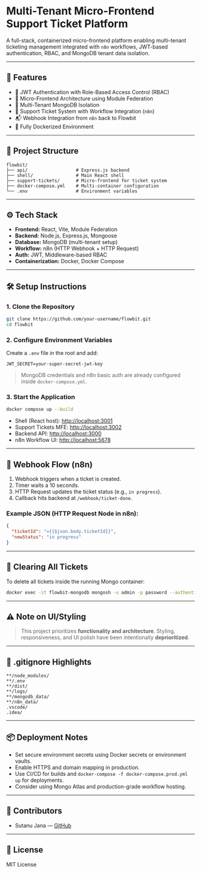 # Multi-Tenant Micro-Frontend Support Ticket Platform

A full-stack, containerized micro-frontend platform enabling multi-tenant ticketing management integrated with `n8n` workflows, JWT-based authentication, RBAC, and MongoDB tenant data isolation.

---

## 🚀 Features

- 🔐 JWT Authentication with Role-Based Access Control (RBAC)
- 🧩 Micro-Frontend Architecture using Module Federation
- 🏢 Multi-Tenant MongoDB Isolation
- 📩 Support Ticket System with Workflow Integration (`n8n`)
- 📬 Webhook Integration from `n8n` back to Flowbit
- 🐳 Fully Dockerized Environment

---

## 📁 Project Structure

```
flowbit/
├── api/                  # Express.js backend
├── shell/                # Main React shell
├── support-tickets/      # Micro-frontend for ticket system
├── docker-compose.yml    # Multi-container configuration
└── .env                  # Environment variables
```

---

## ⚙️ Tech Stack

- **Frontend:** React, Vite, Module Federation
- **Backend:** Node.js, Express.js, Mongoose
- **Database:** MongoDB (multi-tenant setup)
- **Workflow:** n8n (HTTP Webhook + HTTP Request)
- **Auth:** JWT, Middleware-based RBAC
- **Containerization:** Docker, Docker Compose

---

## 🛠️ Setup Instructions

### 1. Clone the Repository

```bash
git clone https://github.com/your-username/flowbit.git
cd flowbit
```

### 2. Configure Environment Variables

Create a `.env` file in the root and add:

```env
JWT_SECRET=your-super-secret-jwt-key
```

> MongoDB credentials and n8n basic auth are already configured inside `docker-compose.yml`.

### 3. Start the Application

```bash
docker compose up --build
```

- Shell (React host): [http://localhost:3001](http://localhost:3001)
- Support Tickets MFE: [http://localhost:3002](http://localhost:3002)
- Backend API: [http://localhost:3000](http://localhost:3000)
- n8n Workflow UI: [http://localhost:5678](http://localhost:5678)

---

## 🔁 Webhook Flow (n8n)

1. Webhook triggers when a ticket is created.
2. Timer waits a 10 seconds.
3. HTTP Request updates the ticket status (e.g., `in progress`).
4. Callback hits backend at `/webhook/ticket-done`.

### Example JSON (HTTP Request Node in n8n):

```json
{
  "ticketId": "={{$json.body.ticketId}}",
  "newStatus": "in progress"
}
```

---

## 🧹 Clearing All Tickets

To delete all tickets inside the running Mongo container:

```bash
docker exec -it flowbit-mongodb mongosh -u admin -p password --authenticationDatabase admin --eval "db = db.getSiblingDB('flowbit'); db.tickets.deleteMany({})"
```

---

## ⚠️ Note on UI/Styling

> This project prioritizes **functionality and architecture**. Styling, responsiveness, and UI polish have been intentionally **deprioritized**.

---

## 📄 .gitignore Highlights

```gitignore
**/node_modules/
**/.env
**/dist/
**/logs/
**/mongodb_data/
**/n8n_data/
.vscode/
.idea/
```

---

## 📦 Deployment Notes

- Set secure environment secrets using Docker secrets or environment vaults.
- Enable HTTPS and domain mapping in production.
- Use CI/CD for builds and `docker-compose -f docker-compose.prod.yml up` for deployments.
- Consider using Mongo Atlas and production-grade workflow hosting.

---

## 👥 Contributors

- Sutanu Jana — [GitHub](https://github.com/Sutanu01)

---

## 📃 License

MIT License